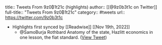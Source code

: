 title:: Tweets From 9z0₿1t21c (highlights)
author:: [[@9z0b3t1c on Twitter]]
full-title:: "Tweets From 9z0₿1t21c"
category:: #tweets
url:: https://twitter.com/9z0b3t1c

- Highlights first synced by [[Readwise]] [[Nov 19th, 2022]]
	- @SamoBurja Rothbard Anatomy of the state, Hazlitt economics in one lesson, the fiat standard. ([View Tweet](https://twitter.com/9z0b3t1c/status/1525767947947585539))